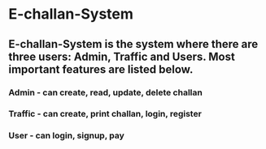 # E-challan-System
## E-challan-System is the system where there are three users: Admin, Traffic and Users. Most important features are listed below.
### Admin - can create, read, update, delete challan
### Traffic - can create, print challan, login, register
### User - can login, signup, pay
